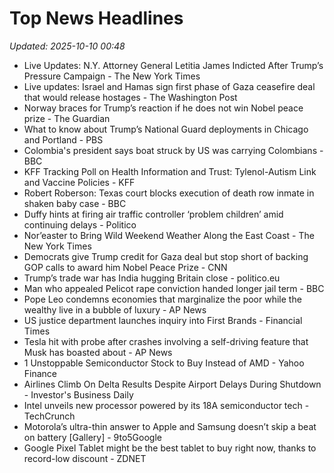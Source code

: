 # Top News Headlines

_Updated: 2025-10-10 00:48_

- Live Updates: N.Y. Attorney General Letitia James Indicted After Trump’s Pressure Campaign - The New York Times
- Live updates: Israel and Hamas sign first phase of Gaza ceasefire deal that would release hostages - The Washington Post
- Norway braces for Trump’s reaction if he does not win Nobel peace prize - The Guardian
- What to know about Trump’s National Guard deployments in Chicago and Portland - PBS
- Colombia's president says boat struck by US was carrying Colombians - BBC
- KFF Tracking Poll on Health Information and Trust: Tylenol-Autism Link and Vaccine Policies - KFF
- Robert Roberson: Texas court blocks execution of death row inmate in shaken baby case - BBC
- Duffy hints at firing air traffic controller ‘problem children’ amid continuing delays - Politico
- Nor’easter to Bring Wild Weekend Weather Along the East Coast - The New York Times
- Democrats give Trump credit for Gaza deal but stop short of backing GOP calls to award him Nobel Peace Prize - CNN
- Trump’s trade war has India hugging Britain close - politico.eu
- Man who appealed Pelicot rape conviction handed longer jail term - BBC
- Pope Leo condemns economies that marginalize the poor while the wealthy live in a bubble of luxury - AP News
- US justice department launches inquiry into First Brands - Financial Times
- Tesla hit with probe after crashes involving a self-driving feature that Musk has boasted about - AP News
- 1 Unstoppable Semiconductor Stock to Buy Instead of AMD - Yahoo Finance
- Airlines Climb On Delta Results Despite Airport Delays During Shutdown - Investor's Business Daily
- Intel unveils new processor powered by its 18A semiconductor tech - TechCrunch
- Motorola’s ultra-thin answer to Apple and Samsung doesn’t skip a beat on battery [Gallery] - 9to5Google
- Google Pixel Tablet might be the best tablet to buy right now, thanks to record-low discount - ZDNET